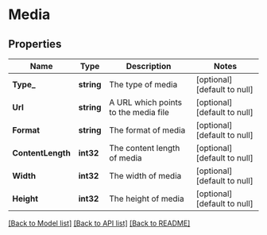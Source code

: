 # Media

## Properties
Name | Type | Description | Notes
------------ | ------------- | ------------- | -------------
**Type_** | **string** | The type of media | [optional] [default to null]
**Url** | **string** | A URL which points to the media file | [optional] [default to null]
**Format** | **string** | The format of media | [optional] [default to null]
**ContentLength** | **int32** | The content length of media | [optional] [default to null]
**Width** | **int32** | The width of media | [optional] [default to null]
**Height** | **int32** | The height of media | [optional] [default to null]

[[Back to Model list]](../README.md#documentation-for-models) [[Back to API list]](../README.md#documentation-for-api-endpoints) [[Back to README]](../README.md)



